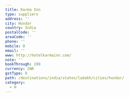 ```yaml
---
title: Karma Inn
type: suppliers
address: ''
city: Hundar
country: India
postalCode: ''
areaCode: ''
phone: ''
mobile: 0
email: ''
www: http://hotelkarmainn.com/
note: ''
bookThrough: 199
currency: INR
gstType: 0
path: /destinations/india/states/ladakh/cities/hundar/
category:
  - H
---
```


